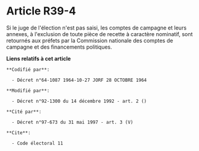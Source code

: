 # Article R39-4

Si le juge de l'élection n'est pas saisi, les comptes de campagne et leurs annexes, à l'exclusion de toute pièce de recette à
caractère nominatif, sont retournés aux préfets par la Commission nationale des comptes de campagne et des financements
politiques.

**Liens relatifs à cet article**

	**Codifié par**:

	  - Décret n°64-1087 1964-10-27 JORF 28 OCTOBRE 1964

	**Modifié par**:

	  - Décret n°92-1300 du 14 décembre 1992 - art. 2 ()

	**Cité par**:

	  - Décret n°97-673 du 31 mai 1997 - art. 3 (V)

	**Cite**:

	  - Code électoral 11
